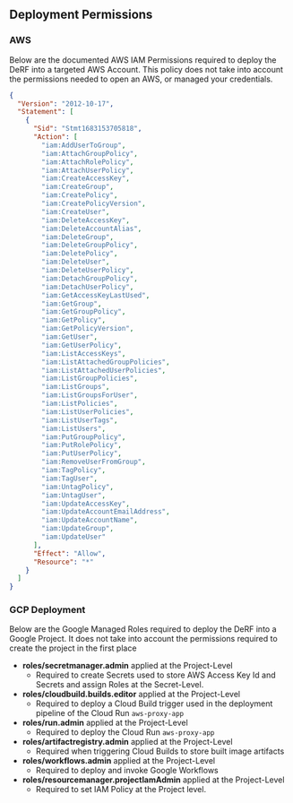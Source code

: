 ## Deployment Permissions

### AWS
Below are the documented AWS IAM Permissions required to deploy the DeRF into a targeted AWS Account.  This policy does not take into account the permissions needed to open an AWS, or managed your credentials.

```json
{
  "Version": "2012-10-17",
  "Statement": [
    {
      "Sid": "Stmt1683153705818",
      "Action": [
        "iam:AddUserToGroup",
        "iam:AttachGroupPolicy",
        "iam:AttachRolePolicy",
        "iam:AttachUserPolicy",
        "iam:CreateAccessKey",
        "iam:CreateGroup",
        "iam:CreatePolicy",
        "iam:CreatePolicyVersion",
        "iam:CreateUser",
        "iam:DeleteAccessKey",
        "iam:DeleteAccountAlias",
        "iam:DeleteGroup",
        "iam:DeleteGroupPolicy",
        "iam:DeletePolicy",
        "iam:DeleteUser",
        "iam:DeleteUserPolicy",
        "iam:DetachGroupPolicy",
        "iam:DetachUserPolicy",
        "iam:GetAccessKeyLastUsed",
        "iam:GetGroup",
        "iam:GetGroupPolicy",
        "iam:GetPolicy",
        "iam:GetPolicyVersion",
        "iam:GetUser",
        "iam:GetUserPolicy",
        "iam:ListAccessKeys",
        "iam:ListAttachedGroupPolicies",
        "iam:ListAttachedUserPolicies",
        "iam:ListGroupPolicies",
        "iam:ListGroups",
        "iam:ListGroupsForUser",
        "iam:ListPolicies",
        "iam:ListUserPolicies",
        "iam:ListUserTags",
        "iam:ListUsers",
        "iam:PutGroupPolicy",
        "iam:PutRolePolicy",
        "iam:PutUserPolicy",
        "iam:RemoveUserFromGroup",
        "iam:TagPolicy",
        "iam:TagUser",
        "iam:UntagPolicy",
        "iam:UntagUser",
        "iam:UpdateAccessKey",
        "iam:UpdateAccountEmailAddress",
        "iam:UpdateAccountName",
        "iam:UpdateGroup",
        "iam:UpdateUser"
      ],
      "Effect": "Allow",
      "Resource": "*"
    }
  ]
}

```


### GCP Deployment
Below are the Google Managed Roles required to deploy the DeRF into a Google Project.  It does not take into account the permissions required to create the project in the first place

- **roles/secretmanager.admin** applied at the Project-Level
    - Required to create Secrets used to store AWS Access Key Id and Secrets and assign Roles at the Secret-Level.
- **roles/cloudbuild.builds.editor** applied at the Project-Level
    - Required to deploy a Cloud Build trigger used in the deployment pipeline of the Cloud Run `aws-proxy-app`
- **roles/run.admin** applied at the Project-Level
    - Required to deploy the Cloud Run `aws-proxy-app`
- **roles/artifactregistry.admin** applied at the Project-Level
    - Required when triggering Cloud Builds to store built image artifacts
- **roles/workflows.admin** applied at the Project-Level
    - Required to deploy and invoke Google Workflows
- **roles/resourcemanager.projectIamAdmin** applied at the Project-Level
    - Required to set IAM Policy at the Project level.




